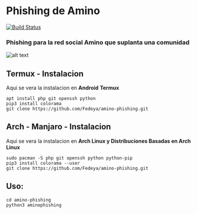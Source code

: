 # Phishing de Amino

[![Build Status](https://travis-ci.org/Fedeya/amino-phishing.svg?branch=master)](https://travis-ci.org/Fedeya/amino-phishing)


### Phishing para la red social Amino que suplanta una comunidad

  ![alt text](https://i.imgur.com/EG1q7yf.png) 



## Termux - Instalacion

 Aqui se vera la instalacion en **Android** **Termux**


```
apt install php git openssh python
pip3 install colorama
git clone https://github.com/Fedeya/amino-phishing.git
```

## Arch - Manjaro - Instalacion

 Aqui se vera la instalacion  en **Arch Linux y Distribuciones Basadas en Arch Linux**


```
sudo pacman -S php git openssh python python-pip
pip3 install colorama --user
git clone https://github.com/Fedeya/amino-phishing.git
```

## Uso:

```
cd amino-phishing
python3 aminophishing
```